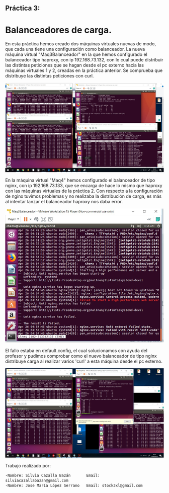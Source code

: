 
## Práctica 3:

# Balanceadores de carga.

En esta práctica hemos creado dos máquinas virtuales nuevas de modo, que cada una tiene una configuración como 
balanceador. La nueva máquina virtual "Maq3Balanceador" en la que hemos configurado el balanceador tipo
haproxy, con ip 192.168.73.132, con lo cual puede distribuir las distintas peticiones que se hagan desde el 
pc externo hacia las máquinas virtuales 1 y 2, creadas en la práctica anterior.
Se comprueba que distribuye las distintas peticiones con curl.


![Imágen que muestra el resultado del balanceado haproxy](./imagenes/balanceadorTop.jpeg)


En la máquina virtual "Maq4" hemos configurado el balanceador de tipo nginx, con ip 192.168.73.133, que se encarga
de hace lo mismo que haproxy con las máquinas virtuales de la práctica 2.
Con respecto a la configuración de nginx tuvimos problemas y no realizaba la distribución de carga, es más 
al intentar lanzar el balanceador haproxy nos daba error.


![Imagen mostrando el fallo que se produjo al intentar probar el balanceador tipo nginx](./imagenes/nginxNoAnda.jpeg)


El fallo estaba en default.config, el cual solucionamos con ayuda del profesor y pudimos comprobar como el nuevo 
balanceador de tipo nginx distribuye carga al realizar varios 'curl' a esta máquina desde el pc externo.


![Imágen que muestra el resultado del balanceo de tipo nginx](./imagenes/BalanceadorTop2.jpeg)


Trabajo realizado por:

	-Nombre: Silvia Cazalla Bazán		Email: silviacazallabazan@gmail.com
	-Nombre: Jose María López Serrano	Email: stock3xl@gmail.com

